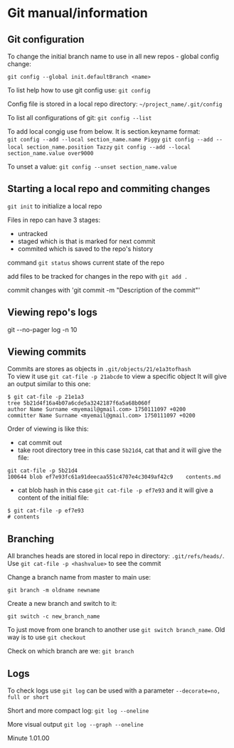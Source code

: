 # Git manual/information  

## Git configuration  

To change the initial branch name to use in all new repos - global config change:  

```
git config --global init.defaultBranch <name>
```

To list help how to use git config use: `git config` 

Config file is stored in a local repo directory: `~/project_name/.git/config`  

To list all configurations of git: `git config --list`  

To add local congig use from below. It is section.keyname format:  
`git config --add --local section_name.name Piggy`
`git config --add --local section_name.position Tazzy`
`git config --add --local section_name.value over9000`

To unset a value: `git config --unset section_name.value`

## Starting a local repo and commiting changes  

`git init` to initialize a local repo  

Files in repo can have 3 stages:  
- untracked
- staged which is that is marked for next commit
- commited which is saved to the repo's history

command `git status` shows current state of the repo  

add files to be tracked for changes in the repo with `git add .`

commit changes with 'git commit -m "Description of the commit"'

## Viewing repo's logs

git --no-pager log -n 10

## Viewing commits  

Commits are stores as objects in `.git/objects/21/e1a3tofhash`  
To view it use `git cat-file -p 21abcde` to view a specific object
It will give an output similar to this one:  

```
$ git cat-file -p 21e1a3
tree 5b21d4f16a4b07a6cde5a3242187f6a5a68b060f
author Name Surname <myemail@gmail.com> 1750111097 +0200
committer Name Surname <myemail@gmail.com> 1750111097 +0200
```

Order of viewing is like this:

- cat commit out
- take root directory tree in this case `5b21d4`, cat that and it will give the file:
```
git cat-file -p 5b21d4
100644 blob ef7e93fc61a91deecaa551c4707e4c3049af42c9    contents.md
```
- cat blob hash in this case `git cat-file -p ef7e93` and it will give a content of the initial file:
```
$ git cat-file -p ef7e93
# contents
```

## Branching

All branches heads are stored in local repo in directory: `.git/refs/heads/`.
Use `git cat-file -p <hashvalue>` to see the commit

Change a branch name from master to main use:  

```
git branch -m oldname newname
```

Create a new branch and switch to it:

```
git switch -c new_branch_name
```

To just move from one branch to another use `git switch branch_name`. Old way is to use `git checkout`  

Check on which branch are we: `git branch`  

## Logs  

To check logs use `git log` can be used with a parameter `--decorate=no, full or short`

Short and more compact log: `git log --oneline`  

More visual output `git log --graph --oneline`

Minute 1.01.00
